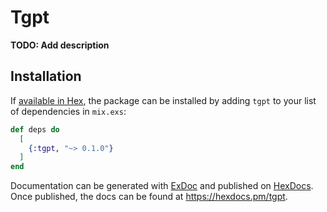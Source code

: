 # Tgpt

**TODO: Add description**

## Installation

If [available in Hex](https://hex.pm/docs/publish), the package can be installed
by adding `tgpt` to your list of dependencies in `mix.exs`:

```elixir
def deps do
  [
    {:tgpt, "~> 0.1.0"}
  ]
end
```

Documentation can be generated with [ExDoc](https://github.com/elixir-lang/ex_doc)
and published on [HexDocs](https://hexdocs.pm). Once published, the docs can
be found at <https://hexdocs.pm/tgpt>.

